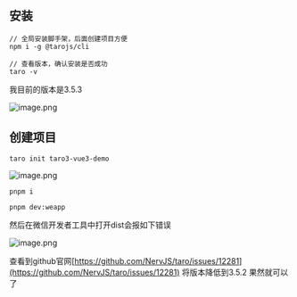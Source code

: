 ## 安装
```
// 全局安装脚手架，后面创建项目方便
npm i -g @tarojs/cli

// 查看版本，确认安装是否成功
taro -v

```

我目前的版本是3.5.3


![image.png](https://p1-juejin.byteimg.com/tos-cn-i-k3u1fbpfcp/aab20d059ec24a9b8ac0e7b66e1c655e~tplv-k3u1fbpfcp-watermark.image?)

## 创建项目

```
taro init taro3-vue3-demo
```


![image.png](https://p3-juejin.byteimg.com/tos-cn-i-k3u1fbpfcp/14160fd9504d4aa78638c4d251571ed7~tplv-k3u1fbpfcp-watermark.image?)


```
pnpm i

pnpm dev:weapp
```
然后在微信开发者工具中打开dist会报如下错误

![image.png](https://p9-juejin.byteimg.com/tos-cn-i-k3u1fbpfcp/b94b4242340d447d95c235df6b09cfc6~tplv-k3u1fbpfcp-watermark.image?)

查看到github官网[https://github.com/NervJS/taro/issues/12281](https://github.com/NervJS/taro/issues/12281) 将版本降低到3.5.2 果然就可以了